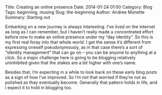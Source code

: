 Title: Creating an online presence
Date: 2014-01-24 01:00
Category: Blog
Tags: beginning, musing
Slug: the-beginning
Author: Andree Monette
Summary: Starting out

Embarking on a new journey is always interesting. I’ve lived on the internet as long as I can remember, but I haven’t really made a concentrated effort before now to make an online presence under my “day identity”. So this is my first real foray into that whole world. I get the sense it’s different from expressing oneself pseudonymously, as in that case there’s a sort of “identity management” that can go on – you can be anyone to anything at a click. So a major challenge here is going to be blogging relatively uninhibited given that the stakes are a bit higher with one’s name.

Besides that, I’m expecting in a while to look back on these early blog posts as a sign of how I’ve improved. So I’m not that worried if they’re not as polished as they eventually become. Generally that pattern holds in life, and I expect it to hold in blogging too.
